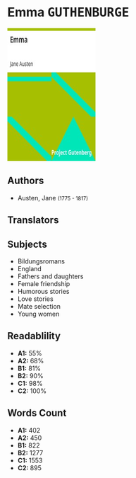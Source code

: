 # Emma <kbd>GUTHENBURGE</kbd>

![](./cover.medium.jpg "")

## Authors


 - Austen, Jane <small>(1775 - 1817)</small>

## Translators



## Subjects


 - Bildungsromans
 - England
 - Fathers and daughters
 - Female friendship
 - Humorous stories
 - Love stories
 - Mate selection
 - Young women

## Readablility


 - **A1:** 55%
 - **A2:** 68%
 - **B1:** 81%
 - **B2:** 90%
 - **C1:** 98%
 - **C2:** 100%

## Words Count


 - **A1:** 402
 - **A2:** 450
 - **B1:** 822
 - **B2:** 1277
 - **C1:** 1553
 - **C2:** 895
